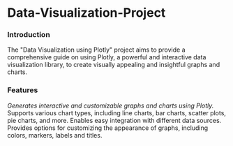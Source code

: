 # Data-Visualization-Project
### Introduction
The "Data Visualization using Plotly" project aims to provide a comprehensive guide on using Plotly, a powerful and interactive data visualization library, to create visually appealing and insightful graphs and charts.

### Features
*Generates interactive and customizable graphs and charts using Plotly.*
Supports various chart types, including line charts, bar charts, scatter plots, pie charts, and more.
Enables easy integration with different data sources.
Provides options for customizing the appearance of graphs, including colors, markers, labels and titles.
